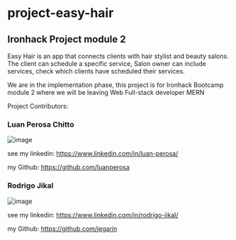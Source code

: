 # project-easy-hair
<h2>Ironhack Project module 2 </h2>

Easy Hair is an app that connects clients with hair stylist and beauty salons.
The client can schedule a specific service, Salon owner can include services, check which clients have scheduled their services.

We are in the implementation phase, this project is for Ironhack Bootcamp module 2 where we will be leaving Web Full-stack developer MERN

Project Contributors: 

<h3>Luan Perosa Chitto</h3>

![image](https://user-images.githubusercontent.com/50602816/65395012-6fe49000-dd6b-11e9-9c81-1ab4554c61a6.png)
 
see my linkedin: https://www.linkedin.com/in/luan-perosa/

my Github: https://github.com/luanperosa


<h3>Rodrigo Jikal</h3>

![image](https://user-images.githubusercontent.com/50602816/65395077-5db72180-dd6c-11e9-8638-27116a20e910.png)

see my linkedin: https://www.linkedin.com/in/rodrigo-jikal/

my Github: https://github.com/jegarin
